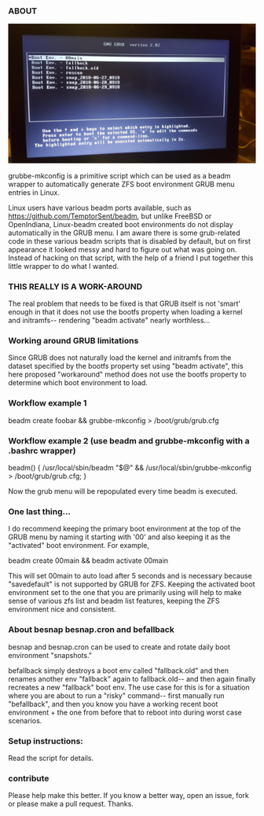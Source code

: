 ### ABOUT
![Grub Menu with Boot Envs](https://github.com/a-schaefers/grubbe-mkconfig/raw/master/pic.jpg)

grubbe-mkconfig is a primitive script which can be used as a beadm wrapper to automatically generate ZFS boot environment GRUB menu entries in Linux.

Linux users have various beadm ports available, such as https://github.com/TemptorSent/beadm, but unlike FreeBSD or OpenIndiana, Linux-beadm created boot environments do not display automatically in the GRUB menu. I am aware there is some grub-related code in these various beadm scripts that is disabled by default, but on first appearance it looked messy and hard to figure out what was going on. Instead of hacking on that script, with the help of a friend I put together this little wrapper to do what I wanted.

### THIS REALLY IS A WORK-AROUND
The real problem that needs to be fixed is that GRUB itself is not 'smart' enough in that it does not use the bootfs property when loading a kernel and initramfs-- rendering "beadm activate" nearly worthless...

### Working around GRUB limitations
Since GRUB does not naturally load the kernel and initramfs from the dataset specified by the bootfs property set using "beadm activate", this here proposed "workaround" method does not use the bootfs property to determine which boot environment to load.

### Workflow example 1
beadm create foobar && grubbe-mkconfig > /boot/grub/grub.cfg

### Workflow example 2 (use beadm and grubbe-mkconfig with a .bashrc wrapper)
beadm() { /usr/local/sbin/beadm "$@" && /usr/local/sbin/grubbe-mkconfig > /boot/grub/grub.cfg; }

Now the grub menu will be repopulated every time beadm is executed.

### One last thing...
I do recommend keeping the primary boot environment at the top of the GRUB menu by naming it starting with '00' and also keeping it as the "activated" boot environment. For example,

beadm create 00main && beadm activate 00main

This will set 00main to auto load after 5 seconds and is necessary because "savedefault" is not supported by GRUB for ZFS. Keeping the activated boot environment set to the one that you are primarily using will help to make sense of various zfs list and beadm list features, keeping the ZFS environment nice and consistent.

### About besnap besnap.cron and befallback

besnap and besnap.cron can be used to create and rotate daily boot environment "snapshots."

befallback simply destroys a boot env called "fallback.old" and then renames another env "fallback" again to fallback.old-- and then again finally recreates a new "fallback" boot env. The use case for this is for a situation where you are about to run a "risky" command-- first manually run "befallback", and then you know you have a working recent boot environment + the one from before that to reboot into during worst case scenarios.

### Setup instructions:
Read the script for details.

### contribute
Please help make this better. If you know a better way, open an issue, fork or please make a pull request. Thanks.
 
